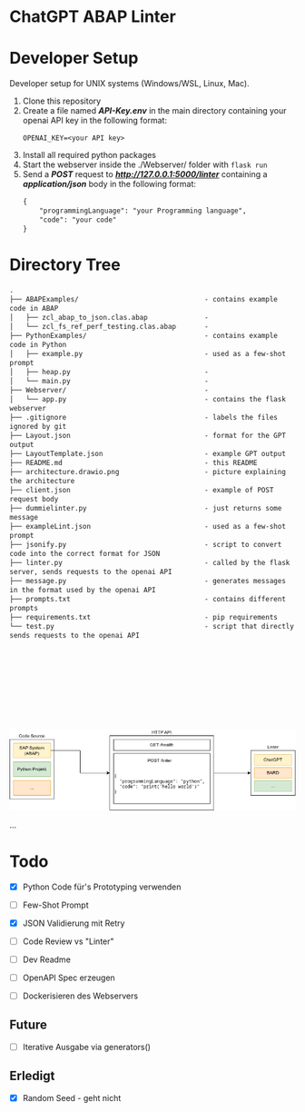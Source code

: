 # ChatGPT ABAP Linter

# Developer Setup

Developer setup for UNIX systems (Windows/WSL, Linux, Mac).

1. Clone this repository
2. Create a file named ***API-Key.env*** in the main directory containing your openai API key in the following format:
    ```
    OPENAI_KEY=<your API key>
    ```
3. Install all required python packages
4. Start the webserver inside the ./Webserver/ folder with `flask run`
5. Send a ***POST*** request to ***http://127.0.0.1:5000/linter*** containing a ***application/json*** body in the following format:
    ```
    {
        "programmingLanguage": "your Programming language",
        "code": "your code"
    }
    ```


# Directory Tree
```
.
├── ABAPExamples/                               - contains example code in ABAP
│   ├── zcl_abap_to_json.clas.abap              - 
│   └── zcl_fs_ref_perf_testing.clas.abap       - 
├── PythonExamples/                             - contains example code in Python
│   ├── example.py                              - used as a few-shot prompt
│   ├── heap.py                                 - 
│   └── main.py                                 - 
├── Webserver/                                  - 
│   └── app.py                                  - contains the flask webserver
├── .gitignore                                  - labels the files ignored by git
├── Layout.json                                 - format for the GPT output
├── LayoutTemplate.json                         - example GPT output
├── README.md                                   - this README
├── architecture.drawio.png                     - picture explaining the architecture 
├── client.json                                 - example of POST request body
├── dummielinter.py                             - just returns some message
├── exampleLint.json                            - used as a few-shot prompt
├── jsonify.py                                  - script to convert code into the correct format for JSON
├── linter.py                                   - called by the flask server, sends requests to the openai API
├── message.py                                  - generates messages in the format used by the openai API
├── prompts.txt                                 - contains different prompts
├── requirements.txt                            - pip requirements
└── test.py                                     - script that directly sends requests to the openai API










```








![](architecture.drawio.png)

...

# Todo

- [x] Python Code für's Prototyping verwenden
- [ ] Few-Shot Prompt
- [x] JSON Validierung mit Retry

- [ ] Code Review vs "Linter"
- [ ] Dev Readme
- [ ] OpenAPI Spec erzeugen
- [ ] Dockerisieren des Webservers

## Future

- [ ] Iterative Ausgabe via generators()

## Erledigt

- [x] Random Seed - geht nicht
